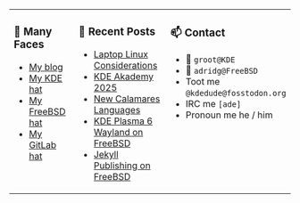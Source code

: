 
<table><tr>
  
<td valign="top" width="30%">
  
### 🙋 Many Faces

- [My blog](https://euroquis.nl/bobulate/)
- [My KDE hat](https://invent.kde.org/adridg)
- [My FreeBSD hat](https://wiki.freebsd.org/AdriaanDeGroot)
- [My GitLab hat](https://gitlab.com/adriaandegroot)
</td>

<td valign="top" width="40%">
  
### 💬 Recent Posts

<!-- BLOG-POST-LIST:START -->
- [Laptop Linux Considerations](https://euroquis.nl/kde/2025/10/18/framework.html)
- [KDE Akademy 2025](https://euroquis.nl/kde/2025/10/14/akademy.html)
- [New Calamares Languages](https://euroquis.nl/calamares/2025/09/29/languages.html)
- [KDE Plasma 6 Wayland on FreeBSD](https://euroquis.nl/kde/2025/09/07/wayland.html)
- [Jekyll Publishing on FreeBSD](https://euroquis.nl/blabla/2025/07/01/jekyll.html)
<!-- BLOG-POST-LIST:END -->
</td>

<td valign="top" width="30%">
  
### 📫 Contact

- 📧 `groot@KDE`
- 📧 `adridg@FreeBSD`
- Toot me `@kdedude@fosstodon.org`
- IRC me `[ade]`
- Pronoun me he / him
</td>

</tr></table>
